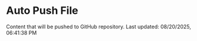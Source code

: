 # Auto Push File

Content that will be pushed to GitHub repository.
Last updated: 08/20/2025, 06:41:38 PM